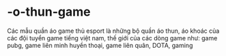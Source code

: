 # -o-thun-game
Các mẫu quần áo game thủ esport là những bộ quần áo thun, áo khoác của các đội tuyển game tiếng việt nam, thế giới của các dòng game như: game pubg, game liên minh huyền thoại, game liên quân, DOTA, gaming
